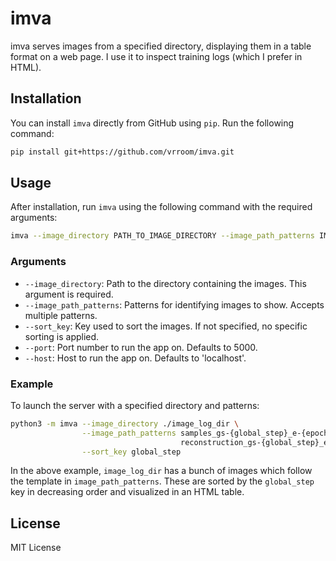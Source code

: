 # imva 

imva serves images from a specified directory, displaying them in a table format on a web page. I use it to inspect training logs (which I prefer in HTML).

## Installation

You can install `imva` directly from GitHub using `pip`. Run the following command:

```bash
pip install git+https://github.com/vrroom/imva.git
```

## Usage

After installation, run `imva` using the following command with the required arguments:

```bash
imva --image_directory PATH_TO_IMAGE_DIRECTORY --image_path_patterns IMAGE_PATH_PATTERNS --sort_key SORT_KEY
```

### Arguments

- `--image_directory`: Path to the directory containing the images. This argument is required.
- `--image_path_patterns`: Patterns for identifying images to show. Accepts multiple patterns.
- `--sort_key`: Key used to sort the images. If not specified, no specific sorting is applied.
- `--port`: Port number to run the app on. Defaults to 5000.
- `--host`: Host to run the app on. Defaults to 'localhost'.

### Example

To launch the server with a specified directory and patterns:

```bash
python3 -m imva --image_directory ./image_log_dir \
                --image_path_patterns samples_gs-{global_step}_e-{epoch}_b-{batch}.png \
                                      reconstruction_gs-{global_step}_e-{epoch}_b-{batch}.png \
                --sort_key global_step
```

In the above example, `image_log_dir` has a bunch of images which follow the template in `image_path_patterns`. These are sorted by the `global_step` key in decreasing order and visualized in an HTML table.

## License

MIT License
